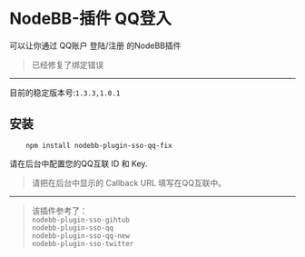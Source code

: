 # NodeBB-插件 QQ登入

可以让你通过 QQ账户 登陆/注册 的NodeBB插件

> 已经修复了绑定错误

-----
目前的稳定版本号:`1.3.3,1.0.1`
## 安装
```
    npm install nodebb-plugin-sso-qq-fix
```
请在后台中配置您的QQ互联 ID 和 Key.  
> 请把在后台中显示的 Callback URL 填写在QQ互联中。

----
> 该插件参考了：  
> `nodebb-plugin-sso-gihtub`  
> `nodebb-plugin-sso-qq`  
> `nodebb-plugin-sso-qq-new`  
> `nodebb-plugin-sso-twitter`